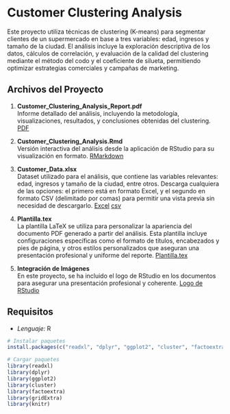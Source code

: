 # Customer Clustering Analysis

Este proyecto utiliza técnicas de clustering (K-means) para segmentar clientes de un supermercado en base a tres variables: edad, ingresos y tamaño de la ciudad. El análisis incluye la exploración descriptiva de los datos, cálculos de correlación, y evaluación de la calidad del clustering mediante el método del codo y el coeficiente de silueta, permitiendo optimizar estrategias comerciales y campañas de marketing.

## Archivos del Proyecto

1. **Customer_Clustering_Analysis_Report.pdf**  
   Informe detallado del análisis, incluyendo la metodología, visualizaciones, resultados, y conclusiones obtenidas del clustering. [PDF](https://github.com/edinvalle/Cluster-Analysis/blob/main/ClientClusterAnalysis1/Customer_Clustering_Analysis.pdf)

2. **Customer_Clustering_Analysis.Rmd**  
   Versión interactiva del análisis desde la aplicación de RStudio para su visualización en formato. [RMarkdown](https://github.com/edinvalle/Cluster-Analysis/blob/main/ClientClusterAnalysis1/Customer_Clustering_Analysis.Rmd)

3. **Customer_Data.xlsx**  
Dataset utilizado para el análisis, que contiene las variables relevantes: edad, ingresos y tamaño de la ciudad, entre otros. Descarga cualquiera de las opciones: el primero está en formato Excel, y el segundo en formato CSV (delimitado por comas) para permitir una vista previa sin necesidad de descargarlo. [Excel](https://github.com/edinvalle/Cluster-Analysis/blob/main/ClientClusterAnalysis1/Customer_Data.xlsx) [csv](https://github.com/edinvalle/Cluster-Analysis/blob/main/ClientClusterAnalysis1/Customer_Data.csv )


4. **Plantilla.tex**  
   La plantilla LaTeX se utiliza para personalizar la apariencia del documento PDF generado a partir del análisis. Esta plantilla incluye configuraciones específicas como el formato de títulos, encabezados y pies de página, y otros estilos personalizados que aseguran una presentación profesional y uniforme del reporte. [Plantilla.tex](https://github.com/edinvalle/Cluster-Analysis/blob/main/ClientClusterAnalysis1/Plantilla.tex)

6. **Integración de Imágenes**  
   En este proyecto, se ha incluido el logo de RStudio en los documentos para asegurar una presentación profesional y coherente. [Logo de RStudio](https://github.com/edinvalle/Cluster-Analysis/blob/main/ClientClusterAnalysis1/images.png )

  
## Requisitos 
- *Lenguaje:* R
```r
# Instalar paquetes
install.packages(c("readxl", "dplyr", "ggplot2", "cluster", "factoextra", "gridExtra", "knitr"))

# Cargar paquetes
library(readxl)
library(dplyr)
library(ggplot2)
library(cluster)
library(factoextra)
library(gridExtra)
library(knitr)
```


